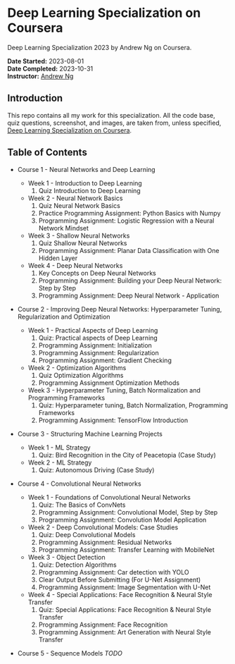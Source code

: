 # Deep Learning Specialization on Coursera
Deep Learning Specialization 2023 by Andrew Ng on Coursera.

__Date Started:__ 2023-08-01 <br>
__Date Completed:__ 2023-10-31 <br>
__Instructor:__ [Andrew Ng](http://www.andrewng.org/)

## Introduction

This repo contains all my work for this specialization. All the code base, quiz questions, screenshot, and images, are taken from, unless specified, [Deep Learning Specialization on Coursera](https://www.coursera.org/specializations/deep-learning).

## Table of Contents

- Course 1 - Neural Networks and Deep Learning

  - Week 1 - Introduction to Deep Learning
    1. Quiz Introduction to Deep Learning
  - Week 2 - Neural Network Basics
    1. Quiz Neural Network Basics
    2. Practice Programming Assignment: Python Basics with Numpy
    3. Programming Assignment: Logistic Regression with a Neural Network Mindset
  - Week 3 - Shallow Neural Networks
    1. Quiz Shallow Neural Networks
    2. Programming Assignment: Planar Data Classification with One Hidden Layer
  - Week 4 - Deep Neural Networks
    1. Key Concepts on Deep Neural Networks
    2. Programming Assignment: Building your Deep Neural Network: Step by Step
    3. Programming Assignment: Deep Neural Network - Application 

- Course 2 - Improving Deep Neural Networks: Hyperparameter Tuning, Regularization and Optimization

  - Week 1 - Practical Aspects of Deep Learning
    1. Quiz: Practical aspects of Deep Learning
    2. Programming Assignment: Initialization
    3. Programming Assignment: Regularization
    4. Programming Assignment: Gradient Checking
  - Week 2 - Optimization Algorithms
    1. Quiz Optimization Algorithms
    2. Programming Assignment Optimization Methods
  - Week 3 - Hyperparameter Tuning, Batch Normalization and Programming Frameworks
    1. Quiz: Hyperparameter tuning, Batch Normalization, Programming Frameworks
    2. Programming Assignment: TensorFlow Introduction

- Course 3 - Structuring Machine Learning Projects

  - Week 1 - ML Strategy
    1. Quiz: Bird Recognition in the City of Peacetopia (Case Study)    
  - Week 2 - ML Strategy
    1. Quiz: Autonomous Driving (Case Study)        

- Course 4 - Convolutional Neural Networks

  - Week 1 - Foundations of Convolutional Neural Networks
    1. Quiz: The Basics of ConvNets
    2. Programming Assignment: Convolutional Model, Step by Step
    3. Programming Assignment: Convolution Model Application
  - Week 2 - Deep Convolutional Models: Case Studies
    1. Quiz: Deep Convolutional Models
    2. Programming Assignment: Residual Networks
    3. Programming Assignment: Transfer Learning with MobileNet
  - Week 3 - Object Detection
    1. Quiz: Detection Algorithms
    2. Programming Assignment: Car detection with YOLO
    3. Clear Output Before Submitting (For U-Net Assignment)
    4. Programming Assignment: Image Segmentation with U-Net
  - Week 4 - Special Applications: Face Recognition & Neural Style Transfer    
    1. Quiz: Special Applications: Face Recognition & Neural Style Transfer
    2. Programming Assignment: Face Recognition
    3. Programming Assignment: Art Generation with Neural Style Transfer

- Course 5 - Sequence Models
  _TODO_



  








